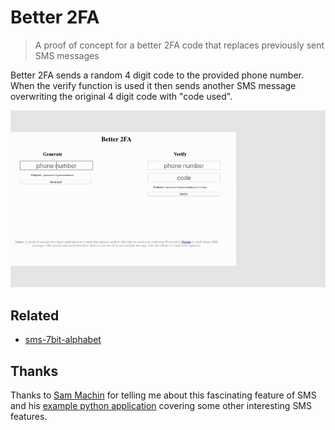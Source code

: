 # Better 2FA

> A proof of concept for a better 2FA code that replaces previously sent SMS messages

Better 2FA sends a random 4 digit code to the provided phone number. When the verify function is used it then sends another SMS message overwriting the original 4 digit code with "code used".

![](/Better2fa.gif)

## Related

* [sms-7bit-alphabet](https://github.com/AverageMarcus/sms-7bit-alphabet)

## Thanks

Thanks to [Sam Machin](https://twitter.com/sammachin) for telling me about this fascinating feature of SMS and his [example python application](https://github.com/nexmo-community/python-interesting-sms) covering some other interesting SMS features.
